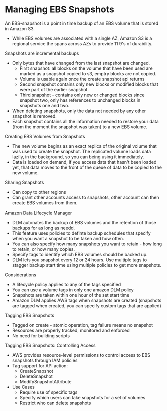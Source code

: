 # Managing EBS Snapshots

An EBS-snapshot is a point in time backup of an EBS volume that is stored in Amazon S3.

* While EBS volumes are associated with a single AZ, Amazon S3 is a regional service the spans across AZs to provide 11 9's of durability.

Snapshots are incremental backups

* Only bytes that have changed from the last snapshot are changed.
    * First snapshot: all blocks on the volume that have been used are marked as a snapshot copied to s3, emptry blocks are not copied.
    * Volume is usable again once the create snapshot api returns
    * Second snapshot contains only new blocks or modified blocks that were part of the earlier snapshot.
    * Third snapshot - contains only new or changed blocks since snapshot two, only has references to unchanged blocks in snapshots one and two.
* When deleting snapshots, only the data not needed by any other snapshot is removed.
* Each snapshot contains all the information needed to restore your data (from the moment the snapshot was taken) to a new EBS volume.

Creating EBS Volumes from Snapshots

* The new volume begins as an exact replica of the original volume that was used to create the snapshot. The replicated volume loads data lazily, in the background, so you can being using it immediately.
* Data is loaded on demand, if you access data that hasn't been loaded yet, that data moves to the front of the queue of data to be copied to the new volume.

Sharing Snapshots

* Can copy to other regions
* Can grant other accounts access to snapshots, other account can then create EBS volumes from them.

Amazon Data Lifecycle Manager

* DLM autonates the backup of EBS volumes and the retention of those backups for as long as needd.
* This feature uses policies to definte backup schedules that specify when you want a snapshot to be taken and how often.
* You can also specify how many snapshots you want to retain - how long to retain, or how many copies.
* Specify tags to identify which EBS volumes should be backed up.
* DLM lets you snapshot every 12 or 24 hours. Use multiple tags to stagger backup start time using multiple policies to get more snapshots.

Considerations

* A lifecycle policy applies to any of the tags specified
* You can  use a volume tags in only one amazon DLM policy
* Snapshots are taken within one hour of the set start time
* Amazon DLM applies AWS tags when snapshots are created (snapshots are tagged when created, you can specify custom tags that are applied)

Tagging EBS Snapshots

* Tagged on create - atomic operation, tag failure means no snapshot
* Resources are properly tracked, monitored and enforced
* No need for building scripts

Tagging EBS Snapshots: Controlling Access

* AWS provides resource-level permissions to control access to EBS snapshots through IAM policies
* Tag support for API action:
    * CreateSnapshot
    * DeleteSnapshot
    * ModifySnapshotAttribute
* Use Cases
    * Require use of specific tags
    * Specify which users can take snapshots for a set of volumes
    * Restrict who can delete snapshots